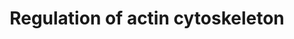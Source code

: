 ---
annotations:
- id: PW:0000648
  parent: signaling pathway
  type: Pathway Ontology
  value: cell adhesion signaling pathway
authors:
- MaintBot
- Khanspers
- Ddigles
- L Dupuis
- Eweitz
description: ''
last-edited: 2021-05-19
organisms:
- Gallus gallus
redirect_from:
- /index.php/Pathway:WP824
- /instance/WP824
revision: null
schema-jsonld:
- '@context': https://schema.org/
  '@id': https://wikipathways.github.io/pathways/WP824.html
  '@type': Dataset
  creator:
    '@type': Organization
    name: WikiPathways
  description: ''
  keywords:
  - ABI2
  - APC
  - ARHGEF1
  - ARHGEF4
  - ARHGEF6
  - ARHGEF7
  - ARPC5
  - Acetylcholine
  - Apc2
  - BAIAP2
  - BCAR1
  - BDKRB1
  - BDKRB2
  - BRAF
  - Bradykinin
  - C11orf13
  - CD14
  - CDC42
  - CFL1
  - CFL2
  - CHRM1
  - CHRM2
  - CHRM3
  - CHRM4
  - CHRM5
  - CRK
  - CSK
  - CYFIP2
  - DIAP1
  - DIAP3
  - DOCK1
  - EGF
  - EGFR
  - ENAH
  - EZR
  - F2
  - F2R
  - FGD1
  - FGF1
  - FGF10
  - FGF11
  - FGF12
  - FGF13
  - FGF14
  - FGF15
  - FGF16
  - FGF17
  - FGF18
  - FGF2
  - FGF20
  - FGF21
  - FGF22
  - FGF23
  - FGF3
  - FGF4
  - FGF5
  - FGF6
  - FGF7
  - FGF8
  - FGF9
  - FGFR1
  - FGFR2
  - FGFR3
  - FGFR4
  - FN1
  - GIT1
  - GNA12
  - GNA13
  - GNG12
  - GRLF1
  - GSN
  - INS1
  - INS2
  - IQGAP1
  - ITGA1
  - KRAS
  - LIMK1
  - LOC426359
  - LOC442775
  - LPS
  - MAP2K1
  - MAP2K2
  - MAPK1
  - MAPK3
  - MAPK4
  - MOS
  - MRAS
  - MSN
  - MYH10
  - MYL1
  - MYL3
  - MYLK
  - NCKAP1
  - NRAS
  - PAK1
  - PAK2
  - PAK3
  - PAK4
  - PAK6
  - PAK7
  - PDGFA
  - PDGFB
  - PDGFRA
  - PDGFRB
  - PFN1
  - PIK3C2A
  - PIK3C2G
  - PIK3C3
  - PIK3CA
  - PIK3CB
  - PIK3CD
  - PIK3CG
  - PIK3R1
  - PIK3R2
  - PIK3R3
  - PIK3R4
  - PIK3R5
  - PIP2
  - PIP3
  - PIP4K2A
  - PIP4K2B
  - PIP5K1A
  - PIP5K1C
  - PIP5K2C
  - PIP5KL1
  - PTK2
  - PXN
  - Pik3c2b
  - RAC1
  - RAC1P4
  - RAC2
  - RAC3
  - RAF1
  - RCJMB04_1h13
  - RCJMB04_20j15
  - RCJMB04_22k13
  - RCJMB04_23c5
  - RCJMB04_4h19
  - RCJMB04_5i17
  - RDX
  - RHOA
  - ROCK1
  - ROCK2
  - RRAS
  - RRAS2
  - SLC9A1
  - SOS1
  - SOS2
  - SSH1
  - SSH2
  - SSH3
  - TMSB4X
  - VAV1
  - VCL
  - VIL1
  - WAS
  - WASF1
  - c3orf10
  license: CC0
  name: Regulation of actin cytoskeleton
seo: CreativeWork
title: Regulation of actin cytoskeleton
wpid: WP824
---